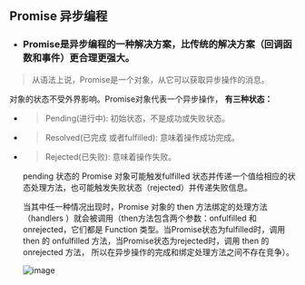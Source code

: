 ## Promise 异步编程

* ### Promise是异步编程的一种解决方案，比传统的解决方案（回调函数和事件）更合理更强大。

>从语法上说，Promise是一个对象，从它可以获取异步操作的消息。

对象的状态不受外界影响。Promise对象代表一个异步操作， **有三种状态：**

* >Pending(进行中): 初始状态，不是成功或失败状态。
    
* >Resolved(已完成 或者fulfilled): 意味着操作成功完成。
    
* >Rejected(已失败): 意味着操作失败。
   
   pending 状态的 Promise 对象可能触发fulfilled 状态并传递一个值给相应的状态处理方法，也可能触发失败状态（rejected）并传递失败信息。
   
   当其中任一种情况出现时，Promise 对象的 then 方法绑定的处理方法（handlers ）就会被调用（then方法包含两个参数：onfulfilled 和 onrejected，它们都是 Function 类型。当Promise状态为fulfilled时，调用 then 的 onfulfilled 方法，当Promise状态为rejected时，调用 then 的 onrejected 方法， 所以在异步操作的完成和绑定处理方法之间不存在竞争）。
   
   ![image]()

